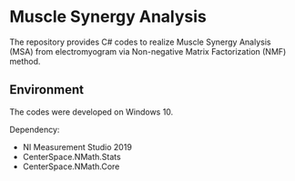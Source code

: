 # Muscle Synergy Analysis
The repository provides C# codes to realize Muscle Synergy Analysis (MSA) from electromyogram via Non-negative Matrix Factorization (NMF) method.


## Environment
The codes were developed on Windows 10.

Dependency:
+ NI Measurement Studio 2019
+ CenterSpace.NMath.Stats
+ CenterSpace.NMath.Core
